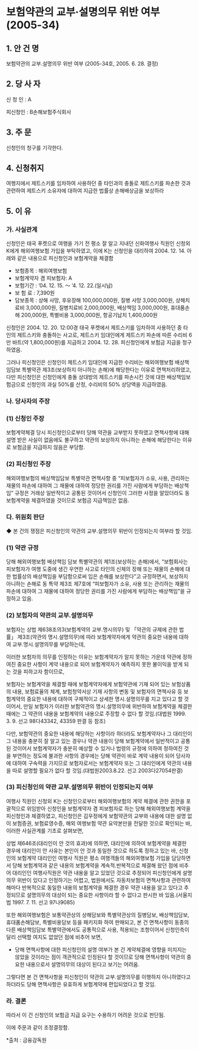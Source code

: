 # 보험약관의 교부·설명의무 위반 여부(2005-34)


## 1. 안 건 명
보험약관의 교부․설명의무 위반 여부
(2005-34호, 2005. 6. 28. 결정)

## 2. 당 사 자

신 청 인 : A

피신청인 : B손해보험주식회사 

## 3. 주    문

신청인의 청구를 기각한다.

## 4. 신청취지

여행지에서 제트스키를 임차하여 사용하던 중 타인과의 충돌로 제트스키를 파손한 것과 관련하여 제트스키 소유자에 대하여 지급한 법률상 손해배상금을 보상하라

## 5. 이   유
  
### 가. 사실관계

신청인은 태국 푸켓으로 여행을 가기 전 평소 잘 알고 지내던 신화여행사 직원인 신청외 K에게 해외여행보험 가입을 부탁하였고, 이에 K는 신청인을 대리하여 2004. 12. 14. 아래와 같은 내용으로 피신청인과 보험계약을 체결함 
  
   - 보험종목 : 해외여행보험
   - 보험계약자 겸 피보험자: A
   - 보험기간 : ’04. 12. 15. ～ ’4. 12. 22.(일시납)
   - 보 험 료 : 7,390원
   - 담보종목 : 상해 사망, 후유장해 100,000,000원, 질병 사망 3,000,000원, 상해치료비 3,000,000원, 질병치료비 2,000,000원, 배상책임   3,000,000원, 휴대품손해 200,000원, 특별비용   3,000,000원, 항공기납치 1,400,000원            
      
신청인은 2004. 12. 20. 12:00경 태국 푸켓에서 제트스키를 임차하여 사용하던 중 타인의 제트스키와 충돌하는 사고로, 제트스키 임대인에게 제트스키 파손에 따른 수리비 6만 바트(약 1,800,000원)를 지급하고 2004. 12. 28. 피신청인에게 보험금 지급을 청구하였음.

그러나 피신청인은 신청인이 제트스키 임대인에 지급한 수리비는 해외여행보험 배상책임담보 특별약관 제3조(보상하지 아니하는 손해)에 해당한다는 이유로 면책처리하였고, 다만 피신청인은 신청인에게 충돌 상대방의 제트스키를 파손시킨 것에 대한 배상책임보험금으로 신청인의 과실 50%를 산정, 수리비의 50% 상당액을 지급하였음.

### 나. 당사자의 주장

### (1) 신청인 주장

보험계약체결 당시 피신청인으로부터 당해 약관을 교부받지 못하였고 면책사항에 대해 설명 받은 사실이 없음에도 불구하고 약관의 보상하지 아니하는 손해에 해당한다는 이유로 보험금을 지급하지 않음은 부당함. 

### (2) 피신청인 주장

해외여행보험의 배상책임담보 특별약관 면책사항 중 “피보험자가 소유, 사용, 관리하는 재물의 파손에 대하여 그 재물에 대하여 정당한 권리를 가진 사람에게 부담하는 배상책임” 규정은 거래상 일반적이고 공통된 것이어서 신청인이 그러한 사정을 알았더라도 동 보험계약을 체결하였을 것이므로 보험금 지급책임은 없음.
     

###  다. 위원회 판단

◆ 본 건의 쟁점은 피신청인의 약관의 교부․설명의무 위반이 인정되는지 여부라 할 것임.

###  (1) 약관 규정

당해 해외여행보험 배상책임 담보 특별약관의 제1조(보상하는 손해)에서, “보험회사는 피보험자가 여행 도중에 생긴 우연한 사고로 타인의 신체의 장해 또는 재물의 손해에 대한 법률상의 배상책임을 부담함으로써 입은 손해를 보상한다”고 규정하면서, 보상하지 아니하는 손해로 동 특약 제3조 제7호에 “피보험자가 소유, 사용 또는 관리하는 재물의 파손에 대하여 그 재물에 대하여 정당한 권리를 가진 사람에게 부담하는 배상책임”을 규정하고 있음.  


###  (2) 보험자의 약관의 교부․설명의무

보험자는 상법 제638조의3(보험계약의 교부․명시의무) 및 「약관의 규제에 관한 법률」 제3조(약관의 명시․설명의무)에 따라 보험계약자에게 약관의 중요한 내용에 대하여 교부․명시․설명의무를 부담하는데,

이러한 보험자의 의무를 인정하는 이유는 보험계약자가 알지 못하는 가운데 약관에 정하여진 중요한 사항이 계약 내용으로 되어 보험계약자가 예측하지 못한 불이익을 받게 되는 것을 피하고자 함이므로,

보험자는 보험계약을 체결할 때에 보험계약자에게 보험약관에 기재 되어 있는 보험상품의 내용, 보험료율의 체계, 보험청약서상 기재 사항의 변동 및 보험자의 면책사유 등 보험계약의 중요한 내용에 대하여 구체적이고 상세한 명시․설명의무를 지고 있다고 할 것이어서, 만일 보험자가 이러한 보험약관의 명시․설명의무에 위반하여 보험계약을 체결한 때에는 그 약관의 내용을 보험계약의 내용으로 주장할 수 없다 할 것임.(대법원 1999. 3. 9. 선고 98다43342, 43359 판결 등 참조) 

다만, 보험약관의 중요한 내용에 해당하는 사항이라 하더라도 보험계약자나 그 대리인이 그 내용을 충분히 잘 알고 있는 경우나 약관 내용이 당해 보험계약에서 일반적이고 공통된 것이어서 보험계약자가 충분히 예상할 수 있거나 법령의 규정에 의하여 정하여진 것을 부연하는 정도에 불과한 사항의 경우에는 당해 약관이 바로 계약 내용이 되어 당사자에 대하여 구속력을 가지므로 보험자로서는 보험계약자 또는 그 대리인에게 약관의 내용을 따로 설명할 필요가 없다 할 것임.(대법원2003.8.22. 선고 2003다27054판결)

###  (3) 피신청인의 약관 교부․설명의무 위반이 인정되는지 여부

여행사 직원인 신청외 K는 신청인으로부터 해외여행보험의 계약 체결에 관한 권한을 포괄적으로 위임받아 신청인을 보험계약자 겸 피보험자로 하는 당해 해외여행보험 계약을 피신청인과 체결하였고, 피신청인은 김우정에게 보험약관의 교부와 내용에 대한 설명 없이 보험증권, 보험료영수증, 해외 여행보험 약관 요약본만을 전달한 것으로 확인되는 바, 이러한 사실관계를 기초로 살펴보면, 

상법 제646조(대리인이 안 것의 효과)에 의하면, 대리인에 의하여 보험계약을 체결한 경우에 대리인이 안 사유는 본인이 안 것과 동일한 것으로 하도록 정하고 있는 바, 신청인의 보험계약 대리인인 여행사 직원은 평소 여행객들의 해외여행보험 가입을 담당하면서 당해 보험계약과 같은 내용의 보험계약을 계속적․반복적으로 체결해 왔던 점에 비추어 대리인인 여행사직원은 약관 내용을 알고 있었던 것으로 추정되어 피신청인에게 설명의무 위반이 있다고 인정하기는 어렵고, 법원에서도 자동차보험의 면책사항과 관련하여 해마다 반복적으로 동일한 내용의 보험계약을 체결한 경우 약관 내용을 알고 있다고 추정되므로 설명의무의 대상이 되는 중요한 사항이라 할 수 없다고 판시한 바 있음.(서울지법 1997. 7. 11. 선고 97나9085)

또한 해외여행보험은 보통약관상의 상해담보와 특별약관상의 질병담보, 배상책임담보, 휴대품손해담보, 특별비용담보 등을 패키지화 하여 판매되고, 본 건 면책사항이 동종의 다른 배상책임담보 특별약관에서도 공통적으로 사용, 적용되는 조항이어서 신청인측이 달리 선택할 여지도 없었던 점에 비추어 보면,    

- 당해 면책사항에 대한 피신청인의 설명 여부가 본 건 계약체결에 영향을 미치지는 않았을 것이라는 점이 객관적으로 인정된다 할 것이므로 당해 면책사항이 약관의 중요한 내용으로서 설명의무의 대상이 된다고 보기는 어려움.

그렇다면 본 건 면책사항을 피신청인이 약관의 교부․설명의무를 이행하지 아니하였다고 하더라도 당해 면책사항은 유효하게 보험계약에 편입되었다고 할 것임.


###  라. 결론

따라서 이 건 신청인의 보험금 지급 요구는 수용하기 어려운 것으로 판단됨.  

이에 주문과 같이 조정결정함. 

*출처 : 금융감독원